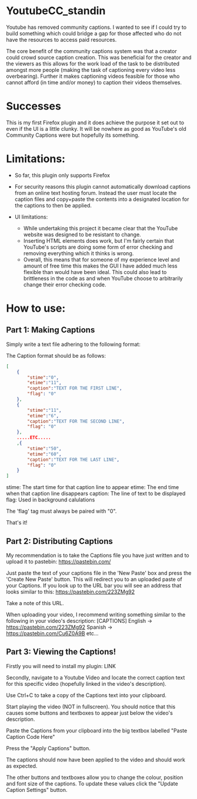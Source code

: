 # YoutubeCC_standin

Youtube has removed community captions. I wanted to see if I could try to build something which could bridge a gap for those affected who do not have the resources to access paid resources.

The core benefit of the community captions system was that a creator could crowd source caption creation. This was beneficial for the creator and the viewers as this allows for the work load of the task to be distributed amongst more people (making the task of captioning every video less overbearing). Further it makes captioning videos feasible for those who cannot afford (in time and/or money) to caption their videos themselves. 

# Successes

This is my first Firefox plugin and it does achieve the purpose it set out to even if the UI is a little clunky. It will be nowhere as good as YouTube's old Community Captions were but hopefully its something.

# Limitations:

- So far, this plugin only supports Firefox

- For security reasons this plugin cannot automatically download captions from an online text hosting forum. Instead the user must locate the caption files and copy+paste the contents into a designated location for the captions to then be applied.

- UI limitations: 
  - While undertaking this project it became clear that the YouTube website was designed to be resistant to change. 
  - Inserting HTML elements does work, but I'm fairly certain that YouTube's scripts are doing some form of error checking and removing everything which it thinks is wrong. 
  - Overall, this means that for someone of my experience level and amount of free time this makes the GUI I have added much less flexible than would have been ideal. This could also lead to brittleness in the code as and when YouTube choose to arbitrarily change their error checking code.


# How to use:

## Part 1: Making Captions

Simply write a text file adhering to the following format:

The Caption format should be as follows:
```JSON
[
    { 
        "stime":"0",
        "etime":"11",
        "caption":"TEXT FOR THE FIRST LINE",
        "flag": "0"
    },
    {
        "stime":"11",
        "etime":"6", 
        "caption":"TEXT FOR THE SECOND LINE",
        "flag": "0"
    },
    .....ETC.....
    ,{
        "stime":"50",
        "etime":"60", 
        "caption":"TEXT FOR THE LAST LINE",
        "flag": "0"
    }
]
```

stime: The start time for that caption line to appear
etime: The end time when that caption line disappears
caption: The line of text to be displayed
flag: Used in background calulations

The 'flag' tag must always be paired with "0".

That's it!

## Part 2: Distributing Captions

My recommendation is to take the Captions file you have just written and to upload it to pastebin: https://pastebin.com/

Just paste the text of your captions file in the 'New Paste' box and press the 'Create New Paste' button.
This will redirect you to an uploaded paste of your Captions. If you look up to the URL bar you will see 
an address that looks similar to this: https://pastebin.com/223ZMg92

Take a note of this URL.

When uploading your video, I recommend writing something similar to the following in your video's description:
[CAPTIONS]
English -> https://pastebin.com/223ZMg92
Spanish -> https://pastebin.com/Cu6Z0A9B
etc...

## Part 3: Viewing the Captions!

Firstly you will need to install my plugin: LINK

Secondly, navigate to a Youtube Video and locate the correct caption text for this specific video (hopefully linked in the video's description).

Use Ctrl+C to take a copy of the Captions text into your clipboard.

Start playing the video (NOT in fullscreen). You should notice that this causes some buttons and textboxes to appear just below the video's description.

Paste the Captions from your clipboard into the big textbox labelled "Paste Caption Code Here"

Press the "Apply Captions" button.

The captions should now have been applied to the video and should work as expected.

The other buttons and textboxes allow you to change the colour, position and font size of the captions. 
To update these values click the "Update Caption Settings" button.

